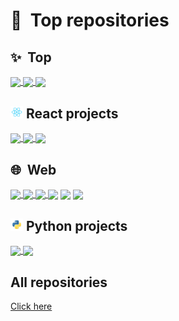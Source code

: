 # 📂 &nbsp;Top repositories

## ✨ &nbsp;Top

<a href="https://github.com/s-t-e-v/todolist2">
  <img align="center" src="https://github-readme-stats.vercel.app/api/pin/?username=s-t-e-v&repo=todolist2&theme=buefy" />
  </a>
<a href="https://github.com/s-t-e-v/Product-preview-card-component">
<img align="center" src="https://github-readme-stats.vercel.app/api/pin/?username=s-t-e-v&repo=Product-preview-card-component&theme=buefy" />
</a>
<a href="https://github.com/s-t-e-v/zozor-travel-diary">
  <img align="center" src="https://github-readme-stats.vercel.app/api/pin/?username=s-t-e-v&repo=zozor-travel-diary&theme=buefy" />
  </a>

## <img height="20" alt="react" src="https://raw.githubusercontent.com/github/explore/80688e429a7d4ef2fca1e82350fe8e3517d3494d/topics/react/react.png"> React projects


<a href="https://github.com/s-t-e-v/carousel-react">
  <img align="center" src="https://github-readme-stats.vercel.app/api/pin/?username=s-t-e-v&repo=carousel-react&theme=buefy" />
</a>
<a href="https://github.com/s-t-e-v/quote-gen">
  <img align="center" src="https://github-readme-stats.vercel.app/api/pin/?username=s-t-e-v&repo=quote-gen&theme=buefy" />
</a>
<a href="https://github.com/s-t-e-v/faq-accordion">
  <img align="center" src="https://github-readme-stats.vercel.app/api/pin/?username=s-t-e-v&repo=faq-accordion&theme=buefy" />
</a>


## 🌐 &nbsp;Web

<a href="https://github.com/s-t-e-v/car_rental">
  <img align="center" src="https://github-readme-stats.vercel.app/api/pin/?username=s-t-e-v&repo=car_rental&theme=buefy" />
</a>
<a href="https://github.com/s-t-e-v/nft-preview-card-component-main">
  <img align="center" src="https://github-readme-stats.vercel.app/api/pin/?username=s-t-e-v&repo=nft-preview-card-component-main&theme=buefy" />
</a>
<a href="https://github.com/s-t-e-v/faq-accordion">
  <img align="center" src="https://github-readme-stats.vercel.app/api/pin/?username=s-t-e-v&repo=faq-accordion&theme=buefy" />
</a>
<a href="https://github.com/s-t-e-v/qr-code-component-main">
  <img align="center" src="https://github-readme-stats.vercel.app/api/pin/?username=s-t-e-v&repo=qr-code-component-main&theme=buefy" /></a>
<a href="https://github.com/s-t-e-v/Product-preview-card-component">
<img align="center" src="https://github-readme-stats.vercel.app/api/pin/?username=s-t-e-v&repo=Product-preview-card-component&theme=buefy" /></a>
<a href="https://github.com/s-t-e-v/zozor-travel-diary">
  <img align="center" src="https://github-readme-stats.vercel.app/api/pin/?username=s-t-e-v&repo=zozor-travel-diary&theme=buefy" /></a>

## <img height="20" alt="react" src="https://raw.githubusercontent.com/github/explore/80688e429a7d4ef2fca1e82350fe8e3517d3494d/topics/python/python.png"> Python projects

<a href="https://github.com/s-t-e-v/todolist2">
  <img align="center" src="https://github-readme-stats.vercel.app/api/pin/?username=s-t-e-v&repo=todolist2&theme=buefy" />
  </a>
<a href="https://github.com/s-t-e-v/jugement_majoritaire">
  <img align="center" src="https://github-readme-stats.vercel.app/api/pin/?username=s-t-e-v&repo=jugement_majoritaire&theme=buefy" />
  </a>

## All repositories

[Click here](https://github.com/s-t-e-v?tab=repositories)
